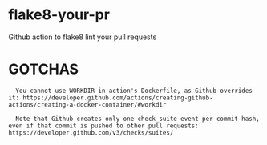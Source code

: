 # flake8-your-pr
Github action to flake8 lint your pull requests

GOTCHAS
=======

    - You cannot use WORKDIR in action's Dockerfile, as Github overrides it: https://developer.github.com/actions/creating-github-actions/creating-a-docker-container/#workdir

    - Note that Github creates only one check_suite event per commit hash, even if that commit is pushed to other pull requests: https://developer.github.com/v3/checks/suites/
